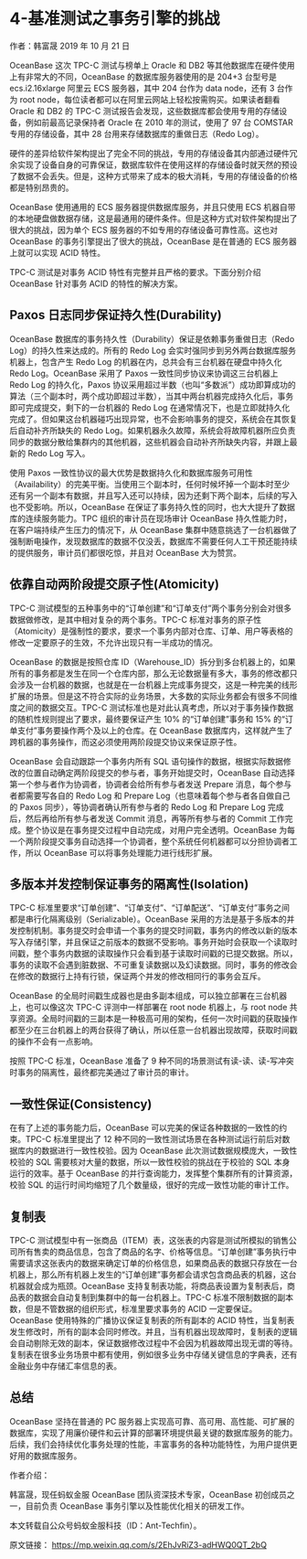# 4-基准测试之事务引擎的挑战

作者：韩富晟 2019 年 10 月 21 日

OceanBase 这次 TPC-C 测试与榜单上 Oracle 和 DB2 等其他数据库在硬件使用上有非常大的不同，OceanBase 的数据库服务器使用的是 204+3 台型号是 ecs.i2.16xlarge 阿里云 ECS 服务器，其中 204 台作为 data node，还有 3 台作为 root node，每位读者都可以在阿里云网站上轻松按需购买。如果读者翻看 Oracle 和 DB2 的 TPC-C 测试报告会发现，这些数据库都会使用专用的存储设备，例如前最高记录保持者 Oracle 在 2010 年的测试，使用了 97 台 COMSTAR 专用的存储设备，其中 28 台用来存储数据库的重做日志（Redo Log）。

硬件的差异给软件架构提出了完全不同的挑战，专用的存储设备其内部通过硬件冗余实现了设备自身的可靠保证，数据库软件在使用这样的存储设备时就天然的预设了数据不会丢失。但是，这种方式带来了成本的极大消耗，专用的存储设备的价格都是特别昂贵的。

OceanBase 使用通用的 ECS 服务器提供数据库服务，并且只使用 ECS 机器自带的本地硬盘做数据存储，这是最通用的硬件条件。但是这种方式对软件架构提出了很大的挑战，因为单个 ECS 服务器的不如专用的存储设备可靠性高。这也对 OceanBase 的事务引擎提出了很大的挑战，OceanBase 是在普通的 ECS 服务器上就可以实现 ACID 特性。

TPC-C 测试是对事务 ACID 特性有完整并且严格的要求。下面分别介绍 OceanBase 针对事务 ACID 的特性的解决方案。

## Paxos 日志同步保证持久性(Durability) ##
OceanBase 数据库的事务持久性（Durability）保证是依赖事务重做日志（Redo Log）的持久性来达成的。所有的 Redo Log 会实时强同步到另外两台数据库服务机器上，包含产生 Redo Log 的机器在内，总共会有三台机器在硬盘中持久化 Redo Log。OceanBase 采用了 Paxos 一致性同步协议来协调这三台机器上 Redo Log 的持久化，Paxos 协议采用超过半数（也叫“多数派”）成功即算成功的算法（三个副本时，两个成功即超过半数），当其中两台机器完成持久化后，事务即可完成提交，剩下的一台机器的 Redo Log 在通常情况下，也是立即就持久化完成了。但如果这台机器碰巧出现异常，也不会影响事务的提交，系统会在其恢复后自动补齐所缺失的 Redo Log。如果机器永久故障，系统会将故障机器所应负责同步的数据分散给集群内的其他机器，这些机器会自动补齐所缺失内容，并跟上最新的 Redo Log 写入。

使用 Paxos 一致性协议的最大优势是数据持久化和数据库服务可用性（Availability）的完美平衡。当使用三个副本时，任何时候坏掉一个副本时至少还有另一个副本有数据，并且写入还可以持续，因为还剩下两个副本，后续的写入也不受影响。所以，OceanBase 在保证了事务持久性的同时，也大大提升了数据库的连续服务能力。TPC 组织的审计员在现场审计 OceanBase 持久性能力时，在客户端持续产生压力的情况下，从 OceanBase 集群中随意挑选了一台机器做了强制断电操作，发现数据库的数据不仅没丢，数据库不需要任何人工干预还能持续的提供服务，审计员们都很吃惊，并且对 OceanBase 大为赞赏。

## 依靠自动两阶段提交原子性(Atomicity) ##
TPC-C 测试模型的五种事务中的“订单创建”和“订单支付”两个事务分别会对很多数据做修改，是其中相对复杂的两个事务。TPC-C 标准对事务的原子性（Atomicity）是强制性的要求，要求一个事务内部对仓库、订单、用户等表格的修改一定要原子的生效，不允许出现只有一半成功的情况。

OceanBase 的数据是按照仓库 ID（Warehouse_ID）拆分到多台机器上的，如果所有的事务都是发生在同一个仓库内部，那么无论数据量有多大，事务的修改都只会涉及一台机器的数据，也就是在一台机器上完成事务提交，这是一种完美的线形扩展的场景。但是这不符合实际的业务场景，大多数的实际业务都会有很多不同维度之间的数据交互。TPC-C 测试标准也是对此认真考虑，所以对于事务操作数据的随机性规则提出了要求，最终要保证产生 10% 的“订单创建”事务和 15% 的“订单支付”事务要操作两个及以上的仓库。在 OceanBase 数据库内，这样就产生了跨机器的事务操作，而这必须使用两阶段提交协议来保证原子性。

OceanBase 会自动跟踪一个事务内所有 SQL 语句操作的数据，根据实际数据修改的位置自动确定两阶段提交的参与者，事务开始提交时，OceanBase 自动选择第一个参与者作为协调者，协调者会给所有参与者发送 Prepare 消息，每个参与者都需要写各自的 Redo Log 和 Prepare Log（也意味着每个参与者各自做自己的 Paxos 同步），等协调者确认所有参与者的 Redo Log 和 Prepare Log 完成后，然后再给所有参与者发送 Commit 消息，再等所有参与者的 Commit 工作完成。整个协议是在事务提交过程中自动完成，对用户完全透明。OceanBase 为每一个两阶段提交事务自动选择一个协调者，整个系统任何机器都可以分担协调者工作，所以 OceanBase 可以将事务处理能力进行线形扩展。

## 多版本并发控制保证事务的隔离性(Isolation) ##
TPC-C 标准里要求“订单创建”、“订单支付”、“订单配送”、“订单支付”事务之间都是串行化隔离级别（Serializable）。OceanBase 采用的方法是基于多版本的并发控制机制。事务提交时会申请一个事务的提交时间戳，事务内的修改以新的版本写入存储引擎，并且保证之前版本的数据不受影响。事务开始时会获取一个读取时间戳，整个事务内数据的读取操作只会看到基于读取时间戳的已提交数据。所以，事务的读取不会遇到脏数据、不可重复读数据以及幻读数据。同时，事务的修改会在修改的数据行上持有行锁，保证两个并发的修改相同行的事务会互斥。

OceanBase 的全局时间戳生成器也是由多副本组成，可以独立部署在三台机器上，也可以像这次 TPC-C 评测中一样部署在 root node 机器上，与 root node 共享资源。全局时间戳的三副本是一种极高可用的架构，任何一次时间戳的获取操作都至少在三台机器上的两台获得了确认，所以任意一台机器出现故障，获取时间戳的操作不会有一点影响。

按照 TPC-C 标准，OceanBase 准备了 9 种不同的场景测试有读-读、读-写冲突时事务的隔离性，最终都完美通过了审计员的审计。

## 一致性保证(Consistency) ##
在有了上述的事务能力后，OceanBase 可以完美的保证各种数据的一致性的约束。TPC-C 标准里提出了 12 种不同的一致性测试场景在各种测试运行前后对数据库内的数据进行一致性校验。因为 OceanBase 此次测试数据规模庞大，一致性校验的 SQL 需要核对大量的数据，所以一致性校验的挑战在于校验的 SQL 本身运行的效率。基于 OceanBase 的并行查询能力，发挥整个集群所有的计算资源，校验 SQL 的运行时间均缩短了几个数量级，很好的完成一致性功能的审计工作。
## 复制表 ##
TPC-C 测试模型中有一张商品（ITEM）表，这张表的内容是测试所模拟的销售公司所有售卖的商品信息，包含了商品的名字、价格等信息。“订单创建”事务执行中需要请求这张表内的数据来确定订单的价格信息，如果商品表的数据只存放在一台机器上，那么所有机器上发生的“订单创建”事务都会请求包含商品表的机器，这台机器就会成为瓶颈。OceanBase 支持复制表功能，将商品表设置为复制表后，商品表的数据会自动复制到集群中的每一台机器上。TPC-C 标准不限制数据的副本数，但是不管数据的组织形式，标准里要求事务的 ACID 一定要保证。OceanBase 使用特殊的广播协议保证复制表的所有副本的 ACID 特性，当复制表发生修改时，所有的副本会同时修改。并且，当有机器出现故障时，复制表的逻辑会自动剔除无效的副本，保证数据修改过程中不会因为机器故障出现无谓的等待。复制表在很多业务场景中都有使用，例如很多业务中存储关键信息的字典表，还有金融业务中存储汇率信息的表。
## 总结 ##
OceanBase 坚持在普通的 PC 服务器上实现高可靠、高可用、高性能、可扩展的数据库，实现了用廉价硬件和云计算的部署环境提供最关键的数据库服务的能力。后续，我们会持续优化事务处理的性能，丰富事务的各种功能特性，为用户提供更好用的数据库服务。

作者介绍：

韩富晟，现任蚂蚁金服 OceanBase 团队资深技术专家，OceanBase 初创成员之一，目前负责 OceanBase 事务引擎以及性能优化相关的研发工作。

本文转载自公众号蚂蚁金服科技（ID：Ant-Techfin）。

原文链接：
​https://mp.weixin.qq.com/s/2EhJvRiZ3-adHWQ0QT_2bQ